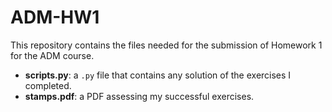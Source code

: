 # ADM-HW1 

This repository contains the files needed for the submission of Homework 1 for the ADM course.

- **scripts.py**: a `.py` file that contains any solution of the exercises I completed.
- **stamps.pdf**: a PDF assessing my successful exercises.

